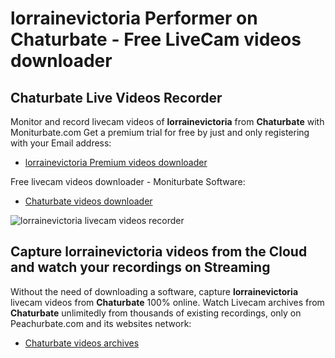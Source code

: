# lorrainevictoria Performer on Chaturbate - Free LiveCam videos downloader

## Chaturbate Live Videos Recorder

Monitor and record livecam videos of **lorrainevictoria** from **Chaturbate** with Moniturbate.com
Get a premium trial for free by just and only registering with your Email address:
* [lorrainevictoria Premium videos downloader](https://moniturbate.com/request-demo-licence-key.html)

Free livecam videos downloader - Moniturbate Software:
* [Chaturbate videos downloader](https://moniturbate.com/moniturbate-download-software.html)

![lorrainevictoria livecam videos recorder](https://peachurnet.com/templates/moniturbate-software.png)


## Capture lorrainevictoria videos from the Cloud and watch your recordings on Streaming

Without the need of downloading a software, capture **lorrainevictoria** livecam videos from **Chaturbate** 100% online.
Watch Livecam archives from **Chaturbate** unlimitedly from thousands of existing recordings, only on Peachurbate.com and its websites network:
* [Chaturbate videos archives](https://peachurnet.com/)